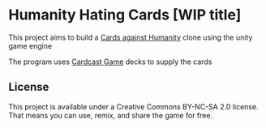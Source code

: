 Humanity Hating Cards [WIP title]
====================================

This project aims to build a [Cards against Humanity](http://cardsagainsthumanity.com/) clone using the unity game engine

The program uses [Cardcast Game](https://www.cardcastgame.com) decks to supply the cards

License
-----------------------------------
This project is available under a Creative Commons BY-NC-SA 2.0 license. That means you can use, remix, and share the game for free.
